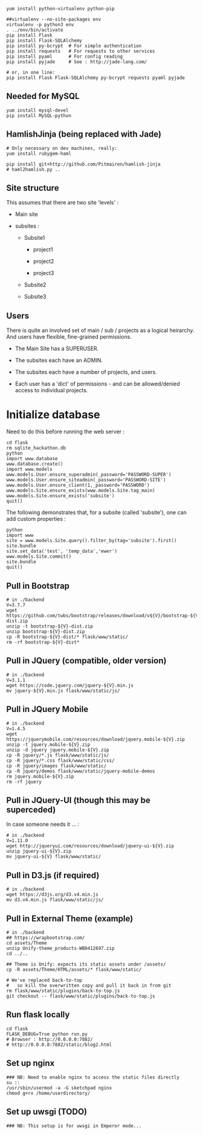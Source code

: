 
```
yum install python-virtualenv python-pip
```

```
##virtualenv --no-site-packages env
virtualenv -p python3 env
. ../env/bin/activate
pip install Flask
pip install Flask-SQLAlchemy
pip install py-bcrypt  # For simple authentication
pip install requests   # For requests to other services
pip install pyaml      # For config reading
pip install pyjade     # See : http://jade-lang.com/

# or, in one line: 
pip install Flask Flask-SQLAlchemy py-bcrypt requests pyaml pyjade

```

Needed for MySQL
---------------------

```
yum install mysql-devel
pip install MySQL-python
```

HamlishJinja (being replaced with Jade)
----------------------------------------------

```
# Only necessary on dev machines, really:
yum install rubygem-haml

pip install git+http://github.com/Pitmairen/hamlish-jinja
# haml2hamlish.py ..
```

Site structure
------------------------------------------------------------
This assumes that there are two site 'levels' : 

* Main site

* subsites : 

  * Subsite1
  
    * project1
    
    * project2
    
    * project3
  
  * Subsite2
  
  * Subsite3

Users
------------------------------------------------------------

There is quite an involved set of main / sub / projects as a logical heirarchy.  And users have flexible, fine-grained permissions.


* The Main Site has a SUPERUSER.  

* The subsites each have an ADMIN.  

* The subsites each have a number of projects, and users.

* Each user has a 'dict' of permissions - and can be allowed/denied access to individual projects.




Initialize database
============================

Need to do this before running the web server :

```
cd flask
rm sqlite_hackathon.db
python 
import www.database
www.database.create()
import www.models
www.models.User.ensure_superadmin(_password='PASSWORD-SUPER')
www.models.User.ensure_siteadmin(_password='PASSWORD-SITE')
www.models.User.ensure_client(1,_password='PASSWORD')
www.models.Site.ensure_exists(www.models.Site.tag_main)
www.models.Site.ensure_exists('subsite')
quit() 
```

The following demonstrates that, for a subsite (called 'subsite'), one can add custom properties :

```
python 
import www
site = www.models.Site.query().filter_by(tag='subsite').first()
site.bundle
site.set_data('test', 'temp_data','ewer')
www.models.Site.commit()
site.bundle
quit() 
```



Pull in Bootstrap
------------------

```
# in ./backend
V=3.7.7
wget https://github.com/twbs/bootstrap/releases/download/v${V}/bootstrap-${V}-dist.zip
unzip -t bootstrap-${V}-dist.zip
unzip bootstrap-${V}-dist.zip
cp -R bootstrap-${V}-dist/* flask/www/static/
rm -rf bootstrap-${V}-dist*
```

Pull in JQuery (compatible, older version)
---------------------------------------------

```
# in ./backend
V=3.1.1
wget https://code.jquery.com/jquery-${V}.min.js
mv jquery-${V}.min.js flask/www/static/js/
```

Pull in JQuery Mobile
------------------------------------

```
# in ./backend
V=1.4.5
wget https://jquerymobile.com/resources/download/jquery.mobile-${V}.zip
unzip -t jquery.mobile-${V}.zip
unzip -d jquery jquery.mobile-${V}.zip
cp -R jquery/*.js flask/www/static/js/
cp -R jquery/*.css flask/www/static/css/
cp -R jquery/images flask/www/static/
cp -R jquery/demos flask/www/static/jquery-mobile-demos
rm jquery.mobile-${V}.zip
rm -rf jquery
```

Pull in JQuery-UI (though this may be superceded)
-------------------------------------------------------
In case someone needs it ... :

```
# in ./backend
V=1.11.0
wget http://jqueryui.com/resources/download/jquery-ui-${V}.zip
unzip jquery-ui-${V}.zip 
mv jquery-ui-${V} flask/www/static/
```


Pull in D3.js (if required)
------------------------------------

```
# in ./backend
wget https://d3js.org/d3.v4.min.js
mv d3.v4.min.js flask/www/static/js/
```

Pull in External Theme (example)
------------------------------------

```
# in ./backend
## https://wrapbootstrap.com/
cd assets/Theme
unzip Unify-theme_products-WB0412697.zip 
cd ../..

## Theme is Unify: expects its static assets under /assets/
cp -R assets/Theme/HTML/assets/* flask/www/static/

# We've replaced back-to-top
#   so kill the overwritten copy and pull it back in from git
rm flask/www/static/plugins/back-to-top.js
git checkout -- flask/www/static/plugins/back-to-top.js
```


Run flask locally
------------------------------------------

```
cd flask
FLASK_DEBUG=True python run.py
# Browser : http://0.0.0.0:7882/
# http://0.0.0.0:7882/static/blog2.html
```

Set up nginx
---------------------

```
### NB: Need to enable nginx to access the static files directly
su ::
/usr/sbin/usermod -a -G sketchpad nginx 
chmod g+rx /home/userdirectory/
```

Set up uwsgi (TODO)
---------------------

```
### NB: This setup is for uwsgi in Emperor mode...
```

